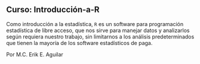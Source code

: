 ## Curso: Introducción-a-R
Como introducción a la estadística, `R` es un software para programación estadística de libre acceso, que nos sirve para manejar datos y analizarlos según requiera nuestro trabajo, sin limitarnos a los análisis predeterminados que tienen la mayoría de los software estadísticos de paga.

Por M.C. Erik E. Aguilar
